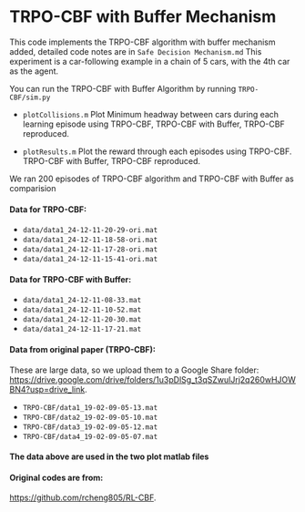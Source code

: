 # TRPO-CBF with Buffer Mechanism

This code implements the TRPO-CBF algorithm with buffer mechanism added, detailed code notes are in `Safe Decision Mechanism.md`
This experiment is a car-following example in a chain of 5 cars, with the 4th car as the agent.

You can run the TRPO-CBF with Buffer Algorithm by running `TRPO-CBF/sim.py`

- `plotCollisions.m` Plot Minimum headway between cars during
each learning episode using TRPO-CBF, TRPO-CBF with Buffer, TRPO-CBF reproduced.

- `plotResults.m` Plot the reward through each episodes using TRPO-CBF. TRPO-CBF with Buffer, TRPO-CBF reproduced.

We ran 200 episodes of TRPO-CBF algorithm and TRPO-CBF with Buffer as comparision

#### Data for TRPO-CBF:
- `data/data1_24-12-11-20-29-ori.mat`
- `data/data1_24-12-11-18-58-ori.mat`
- `data/data1_24-12-11-17-28-ori.mat`
- `data/data1_24-12-11-15-41-ori.mat`

#### Data for TRPO-CBF with Buffer:
- `data/data1_24-12-11-08-33.mat`
- `data/data1_24-12-11-10-52.mat`
- `data/data1_24-12-11-20-30.mat`
- `data/data1_24-12-11-17-21.mat`

#### Data from original paper (TRPO-CBF):
These are large data, so we upload them to a Google Share folder:
https://drive.google.com/drive/folders/1u3pDlSg_t3qSZwulJrj2q260wHJOWBN4?usp=drive_link.  
- `TRPO-CBF/data1_19-02-09-05-13.mat`
- `TRPO-CBF/data2_19-02-09-05-10.mat`
- `TRPO-CBF/data3_19-02-09-05-12.mat`
- `TRPO-CBF/data4_19-02-09-05-07.mat`

#### The data above are used in the two plot matlab files

#### Original codes are from:
https://github.com/rcheng805/RL-CBF.